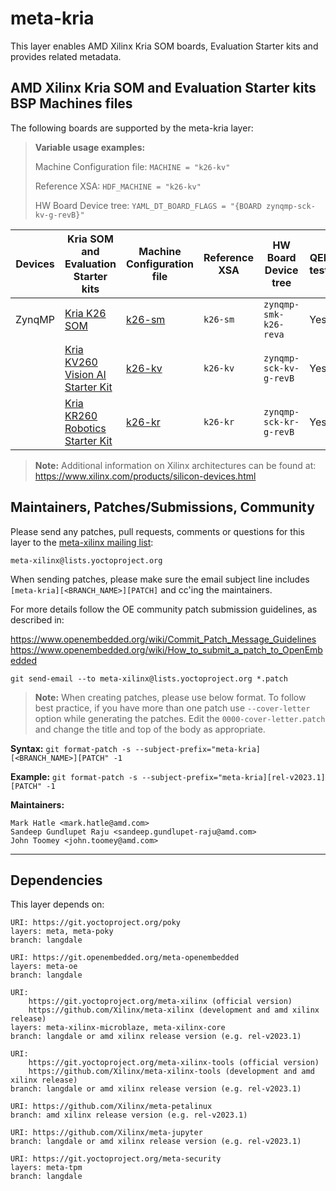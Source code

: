 # meta-kria

This layer enables AMD Xilinx Kria SOM boards, Evaluation Starter kits and
provides related metadata.

## AMD Xilinx Kria SOM and Evaluation Starter kits BSP Machines files

The following boards are supported by the meta-kria layer:

> **Variable usage examples:**
>
> Machine Configuration file: `MACHINE = "k26-kv"`
>
> Reference XSA: `HDF_MACHINE = "k26-kv"`
>
> HW Board Device tree: `YAML_DT_BOARD_FLAGS = "{BOARD zynqmp-sck-kv-g-revB}"`

| Devices | Kria SOM and Evaluation Starter kits                                                                        | Machine Configuration file         | Reference XSA | HW Board Device tree   | QEMU tested | HW tested |
|---------|-------------------------------------------------------------------------------------------------------------|------------------------------------|---------------|------------------------|-------------|-----------|
| ZynqMP  | [Kria K26 SOM](https://www.xilinx.com/products/som/kria/k26c-commercial.html)                               | [k26-sm](conf/machine/k26-sm.conf) | `k26-sm`      | `zynqmp-smk-k26-reva`  | Yes         | Yes       |
|         | [Kria KV260 Vision AI Starter Kit](https://www.xilinx.com/products/som/kria/kv260-vision-starter-kit.html)  | [k26-kv](conf/machine/k26-kv.conf) | `k26-kv`      | `zynqmp-sck-kv-g-revB` | Yes         | Yes       |
|         | [Kria KR260 Robotics Starter Kit](https://www.xilinx.com/products/som/kria/kr260-robotics-starter-kit.html) | [k26-kr](conf/machine/k26-kr.conf) | `k26-kr`      | `zynqmp-sck-kr-g-revB` | Yes         | Yes       |

> **Note:** Additional information on Xilinx architectures can be found at:
	https://www.xilinx.com/products/silicon-devices.html

## Maintainers, Patches/Submissions, Community

Please send any patches, pull requests, comments or questions for this layer to
the [meta-xilinx mailing list](https://lists.yoctoproject.org/g/meta-xilinx):

	meta-xilinx@lists.yoctoproject.org

When sending patches, please make sure the email subject line includes
`[meta-kria][<BRANCH_NAME>][PATCH]` and cc'ing the maintainers.

For more details follow the OE community patch submission guidelines, as described in:

https://www.openembedded.org/wiki/Commit_Patch_Message_Guidelines
https://www.openembedded.org/wiki/How_to_submit_a_patch_to_OpenEmbedded

`git send-email --to meta-xilinx@lists.yoctoproject.org *.patch`

> **Note:** When creating patches, please use below format. To follow best practice,
> if you have more than one patch use `--cover-letter` option while generating the
> patches. Edit the `0000-cover-letter.patch` and change the title and top of the
> body as appropriate.

**Syntax:**
`git format-patch -s --subject-prefix="meta-kria][<BRANCH_NAME>][PATCH" -1`

**Example:**
`git format-patch -s --subject-prefix="meta-kria][rel-v2023.1][PATCH" -1`

**Maintainers:**

	Mark Hatle <mark.hatle@amd.com>
	Sandeep Gundlupet Raju <sandeep.gundlupet-raju@amd.com>
	John Toomey <john.toomey@amd.com>
---
## Dependencies

This layer depends on:

	URI: https://git.yoctoproject.org/poky
	layers: meta, meta-poky
	branch: langdale

	URI: https://git.openembedded.org/meta-openembedded
	layers: meta-oe
	branch: langdale

	URI:
        https://git.yoctoproject.org/meta-xilinx (official version)
        https://github.com/Xilinx/meta-xilinx (development and amd xilinx release)
	layers: meta-xilinx-microblaze, meta-xilinx-core
	branch: langdale or amd xilinx release version (e.g. rel-v2023.1)

	URI:
        https://git.yoctoproject.org/meta-xilinx-tools (official version)
        https://github.com/Xilinx/meta-xilinx-tools (development and amd xilinx release)
	branch: langdale or amd xilinx release version (e.g. rel-v2023.1)

	URI: https://github.com/Xilinx/meta-petalinux
	branch: amd xilinx release version (e.g. rel-v2023.1)

	URI: https://github.com/Xilinx/meta-jupyter
	branch: langdale or amd xilinx release version (e.g. rel-v2023.1)

	URI: https://git.yoctoproject.org/meta-security
	layers: meta-tpm
	branch: langdale

